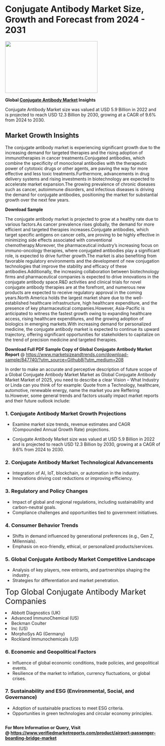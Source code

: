 <H1>Conjugate Antibody Market Size, Growth and Forecast from 2024 - 2031</H1><img class="aligncenter size-medium wp-image-584254" src="https://thirdeyenews.in/wp-content/uploads/2024/09/Global-Market-Research-300x168.jpeg" alt="" width="300" height="168" /><p><strong>Global&nbsp;<a href="https://www.marketsizeandtrends.com/download-sample/847740/?utm_source=Github8j?utm_medium=208">Conjugate Antibody Market</a> Insights</strong></p><p>Conjugate Antibody Market size was valued at USD 5.9 Billion in 2022 and is projected to reach USD 12.3 Billion by 2030, growing at a CAGR of 9.6% from 2024 to 2030.</p><p><h2>Market Growth Insights</h2> <p>The conjugate antibody market is experiencing significant growth due to the increasing demand for targeted therapies and the rising adoption of immunotherapies in cancer treatments.Conjugated antibodies, which combine the specificity of monoclonal antibodies with the therapeutic power of cytotoxic drugs or other agents, are paving the way for more effective and less toxic treatments.Furthermore, advancements in drug delivery systems and rising investments in biotechnology are expected to accelerate market expansion.The growing prevalence of chronic diseases such as cancer, autoimmune disorders, and infectious diseases is driving the demand for conjugate antibodies, positioning the market for substantial growth over the next few years.</p> <p><strong>Download Sample</strong></p> <p>The conjugate antibody market is projected to grow at a healthy rate due to various factors.As cancer prevalence rises globally, the demand for more efficient and targeted therapies increases.Conjugate antibodies, which target specific antigens on cancer cells, are proving to be highly effective in minimizing side effects associated with conventional chemotherapy.Moreover, the pharmaceutical industry’s increasing focus on immuno-oncology therapies, where conjugated antibodies play a significant role, is expected to drive further growth.The market is also benefiting from favorable regulatory environments and the development of new conjugation technologies that improve the stability and efficacy of these antibodies.Additionally, the increasing collaboration between biotechnology firms and pharmaceutical companies is expected to drive innovations in the conjugate antibody space.R&D activities and clinical trials for novel conjugate antibody therapies are at the forefront, and numerous new products are expected to receive regulatory approval in the coming years.North America holds the largest market share due to the well-established healthcare infrastructure, high healthcare expenditure, and the presence of key pharmaceutical companies.However, Asia-Pacific is anticipated to witness the fastest growth owing to expanding healthcare access, rising healthcare expenditures, and the growing adoption of biologics in emerging markets.With increasing demand for personalized medicine, the conjugate antibody market is expected to continue its upward trajectory, offering significant opportunities for stakeholders to capitalize on the trend of precision medicine and targeted therapies.</p> <p><span class=""><strong>Download Full PDF Sample Copy of Global Conjugate Antibody Market Report</strong> @ <a href="https://www.marketsizeandtrends.com/download-sample/847740/?utm_source=Github8j?utm_medium=208" target="_blank">https://www.marketsizeandtrends.com/download-sample/847740/?utm_source=Github8j?utm_medium=208</a></span></p><p>In order to make an accurate and perceptive description of future scope of a Global&nbsp;Conjugate Antibody Market Market as Global&nbsp;Conjugate Antibody Market Market of 2025, you need to describe a clear Vision &ndash; What Industry or Linda can you think of for example: Quote from a Technology, healthcare, automotive, renewable energy, name the market you are Reffering to.However, some general trends and factors usually impact market reports and their future outlook include:</p><h3>1.&nbsp;<strong>Conjugate Antibody Market Growth Projections</strong></h3><ul><li>Examine market size trends, revenue estimates and CAGR (Compounded Annual Growth Rate) projections.</li><li><p>Conjugate Antibody Market size was valued at USD 5.9 Billion in 2022 and is projected to reach USD 12.3 Billion by 2030, growing at a CAGR of 9.6% from 2024 to 2030.</p></li></ul><h3>2.&nbsp;<strong>Conjugate Antibody Market Technological Advancements</strong></h3><ul><li>Integration of AI, IoT, blockchain, or automation in the industry.</li><li>Innovations driving cost reductions or improving efficiency.</li></ul><h3>3.&nbsp;<strong>Regulatory and Policy Changes</strong></h3><ul><li>Impact of global and regional regulations, including sustainability and carbon-neutral goals.</li><li>Compliance challenges and opportunities tied to government initiatives.</li></ul><h3>4.&nbsp;<strong>Consumer Behavior Trends</strong></h3><ul><li>Shifts in demand influenced by generational preferences (e.g., Gen Z, Millennials).</li><li>Emphasis on eco-friendly, ethical, or personalized products/services.</li></ul><h3>5.&nbsp;<strong>Global Conjugate Antibody Market Competitive Landscape</strong></h3><ul><li>Analysis of key players, new entrants, and partnerships shaping the industry.</li><li>Strategies for differentiation and market penetration.</li></ul><p data-pm-slice="1 1 []"><span style="color: inherit; font-family: inherit; font-size: 25px;">Top Global Conjugate Antibody Market Companies</span></p><div class="" data-test-id=""><p><li>Abbott Diagnostics (UK)</li><li> Advanced ImmunoChemical (US)</li><li> Beckman Coulter</li><li> Inc (US)</li><li> MorphoSys AG (Germany)</li><li> Rockland Immunochemicals (US)</li></p></div><h3>6.&nbsp;<strong>Economic and Geopolitical Factors</strong></h3><ul><li>Influence of global economic conditions, trade policies, and geopolitical events.</li><li>Resilience of the market to inflation, currency fluctuations, or global crises.</li></ul><h3>7.&nbsp;<strong>Sustainability and ESG (Environmental, Social, and Governance)</strong></h3><ul><li>Adoption of sustainable practices to meet ESG criteria.</li><li>Opportunities in green technologies and circular economy principles.</li></ul><h2><strong style="font-size: 14px;">For More Information or Query, Visit @&nbsp;</strong><a style="background-color: #ffffff; font-size: 14px;" href="https://www.marketsizeandtrends.com/report/conjugate-antibody-market/" target="_blank">https://www.verifiedmarketreports.com/product/airport-passenger-boarding-bridge-market</a></h2>